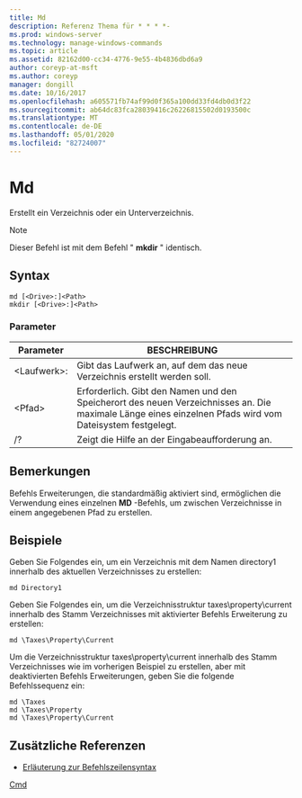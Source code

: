 ```yaml
---
title: Md
description: Referenz Thema für * * * *-
ms.prod: windows-server
ms.technology: manage-windows-commands
ms.topic: article
ms.assetid: 82162d00-cc34-4776-9e55-4b4836dbd6a9
author: coreyp-at-msft
ms.author: coreyp
manager: dongill
ms.date: 10/16/2017
ms.openlocfilehash: a605571fb74af99d0f365a100dd33fd4db0d3f22
ms.sourcegitcommit: ab64dc83fca28039416c26226815502d0193500c
ms.translationtype: MT
ms.contentlocale: de-DE
ms.lasthandoff: 05/01/2020
ms.locfileid: "82724007"
---
```

# <a name="md"></a>Md



Erstellt ein Verzeichnis oder ein Unterverzeichnis.

> [!NOTE]
> Dieser Befehl ist mit dem Befehl " **mkdir** " identisch.



## <a name="syntax"></a>Syntax

```
md [<Drive>:]<Path>
mkdir [<Drive>:]<Path>
```

### <a name="parameters"></a>Parameter

|Parameter|BESCHREIBUNG|
|---------|-----------|
|\<Laufwerk>:|Gibt das Laufwerk an, auf dem das neue Verzeichnis erstellt werden soll.|
|\<Pfad>|Erforderlich. Gibt den Namen und den Speicherort des neuen Verzeichnisses an. Die maximale Länge eines einzelnen Pfads wird vom Dateisystem festgelegt.|
|/?|Zeigt die Hilfe an der Eingabeaufforderung an.|

## <a name="remarks"></a>Bemerkungen

Befehls Erweiterungen, die standardmäßig aktiviert sind, ermöglichen die Verwendung eines einzelnen **MD** -Befehls, um zwischen Verzeichnisse in einem angegebenen Pfad zu erstellen.

## <a name="examples"></a>Beispiele

Geben Sie Folgendes ein, um ein Verzeichnis mit dem Namen directory1 innerhalb des aktuellen Verzeichnisses zu erstellen:
```
md Directory1
```
Geben Sie Folgendes ein, um die Verzeichnisstruktur taxes\property\current innerhalb des Stamm Verzeichnisses mit aktivierter Befehls Erweiterung zu erstellen:
```
md \Taxes\Property\Current
```
Um die Verzeichnisstruktur taxes\property\current innerhalb des Stamm Verzeichnisses wie im vorherigen Beispiel zu erstellen, aber mit deaktivierten Befehls Erweiterungen, geben Sie die folgende Befehlssequenz ein:
```
md \Taxes
md \Taxes\Property
md \Taxes\Property\Current
```

## <a name="additional-references"></a>Zusätzliche Referenzen

- [Erläuterung zur Befehlszeilensyntax](command-line-syntax-key.md)

[Cmd](cmd.md)